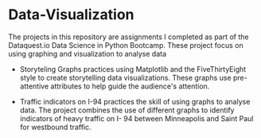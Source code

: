 # Data-Visualization
The projects in this repository are assignments I completed as part of the Dataquest.io Data Science in Python Bootcamp. These project focus on using graphing and visualization to analyse data

* Storyteling Graphs practices using Matplotlib and the FiveThirtyEight style to create storytelling data visualizations. These graphs use pre-attentive attributes to help guide the audience's attention. 

* Traffic indicators on I-94 practices the skill of using graphs to analyse data.  The project combines the use of different graphs to identify indicators of heavy traffic on I- 94 between Minneapolis and Saint Paul for westbound traffic.  


